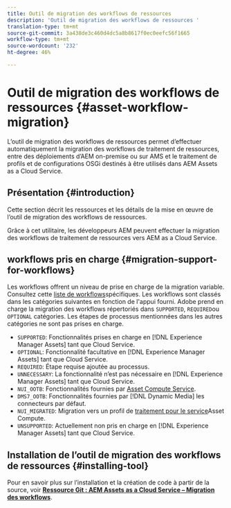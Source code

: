 ```yaml
---
title: Outil de migration des workflows de ressources
description: 'Outil de migration des workflows de ressources '
translation-type: tm+mt
source-git-commit: 3a438de3c460d4dc5a8b8617f0ec0eefc56f1665
workflow-type: tm+mt
source-wordcount: '232'
ht-degree: 46%

---
```



# Outil de migration des workflows de ressources {#asset-workflow-migration}

L’outil de migration des workflows de ressources permet d’effectuer automatiquement la migration des workflows de traitement de ressources, entre des déploiements d’AEM on-premise ou sur AMS et le traitement de profils et de configurations OSGi destinés à être utilisés dans AEM Assets as a Cloud Service.

## Présentation {#introduction}

Cette section décrit les ressources et les détails de la mise en œuvre de l’outil de migration des workflows de ressources.

Grâce à cet utilitaire, les développeurs AEM peuvent effectuer la migration des workflows de traitement de ressources vers AEM as a Cloud Service.

## workflows pris en charge {#migration-support-for-workflows}

Les workflows offrent un niveau de prise en charge de la migration variable. Consultez cette [liste de workflows](https://github.com/adobe/aem-cloud-migration/blob/master/src/main/resources/workflowSteps.properties)spécifiques. Les workflows sont classés dans les catégories suivantes en fonction de l&#39;appui fourni. Adobe prend en charge la migration des workflows répertoriés dans `SUPPORTED`, `REQUIRED`ou `OPTIONAL` catégories. Les étapes de processus mentionnées dans les autres catégories ne sont pas prises en charge.

* `SUPPORTED`: Fonctionnalités prises en charge en [!DNL Experience Manager Assets] tant que Cloud Service.
* `OPTIONAL`: Fonctionnalité facultative en [!DNL Experience Manager Assets] tant que Cloud Service.
* `REQUIRED`: Étape requise ajoutée au processus.
* `UNNECESSARY`: La fonctionnalité n’est pas nécessaire en [!DNL Experience Manager Assets] tant que Cloud Service.
* `NUI_OOTB`: Fonctionnalités fournies par [Asset Compute Service](/help/assets/asset-microservices-configure-and-use.md).
* `DMS7_OOTB`: Fonctionnalités fournies par [!DNL Dynamic Media] les connecteurs par défaut.
* `NUI_MIGRATED`: Migration vers un profil de [traitement pour le service](/help/assets/asset-microservices-configure-and-use.md)Asset Compute.
* `UNSUPPORTED`: Actuellement non pris en charge en [!DNL Experience Manager Assets] tant que Cloud Service.

## Installation de l’outil de migration des workflows de ressources {#installing-tool}

Pour en savoir plus sur l’installation et la création de code à partir de la source, voir **[Ressource Git : AEM Assets as a Cloud Service – Migration des workflows](https://github.com/adobe/aem-cloud-migration)**.
